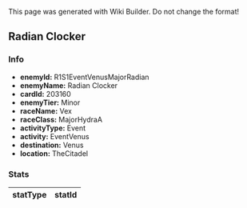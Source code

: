<span class="wiki-builder">This page was generated with Wiki Builder. Do not change the format!</span>

## Radian Clocker
### Info
* **enemyId:** R1S1EventVenusMajorRadian
* **enemyName:** Radian Clocker
* **cardId:** 203160
* **enemyTier:** Minor
* **raceName:** Vex
* **raceClass:** MajorHydraA
* **activityType:** Event
* **activity:** EventVenus
* **destination:** Venus
* **location:** TheCitadel

### Stats
statType | statId
-------- | ------

